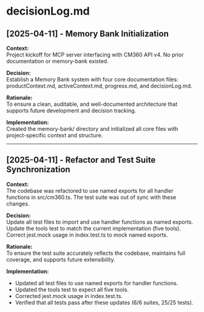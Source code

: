 # decisionLog.md

## [2025-04-11] - Memory Bank Initialization

**Context:**  
Project kickoff for MCP server interfacing with CM360 API v4. No prior documentation or memory-bank existed.

**Decision:**  
Establish a Memory Bank system with four core documentation files: productContext.md, activeContext.md, progress.md, and decisionLog.md.

**Rationale:**  
To ensure a clean, auditable, and well-documented architecture that supports future development and decision tracking.

**Implementation:**  
Created the memory-bank/ directory and initialized all core files with project-specific context and structure.

---

## [2025-04-11] - Refactor and Test Suite Synchronization

**Context:**  
The codebase was refactored to use named exports for all handler functions in src/cm360.ts. The test suite was out of sync with these changes.

**Decision:**  
Update all test files to import and use handler functions as named exports. Update the tools test to match the current implementation (five tools). Correct jest.mock usage in index.test.ts to mock named exports.

**Rationale:**  
To ensure the test suite accurately reflects the codebase, maintains full coverage, and supports future extensibility.

**Implementation:**  
- Updated all test files to use named exports for handler functions.
- Updated the tools test to expect all five tools.
- Corrected jest.mock usage in index.test.ts.
- Verified that all tests pass after these updates (6/6 suites, 25/25 tests).